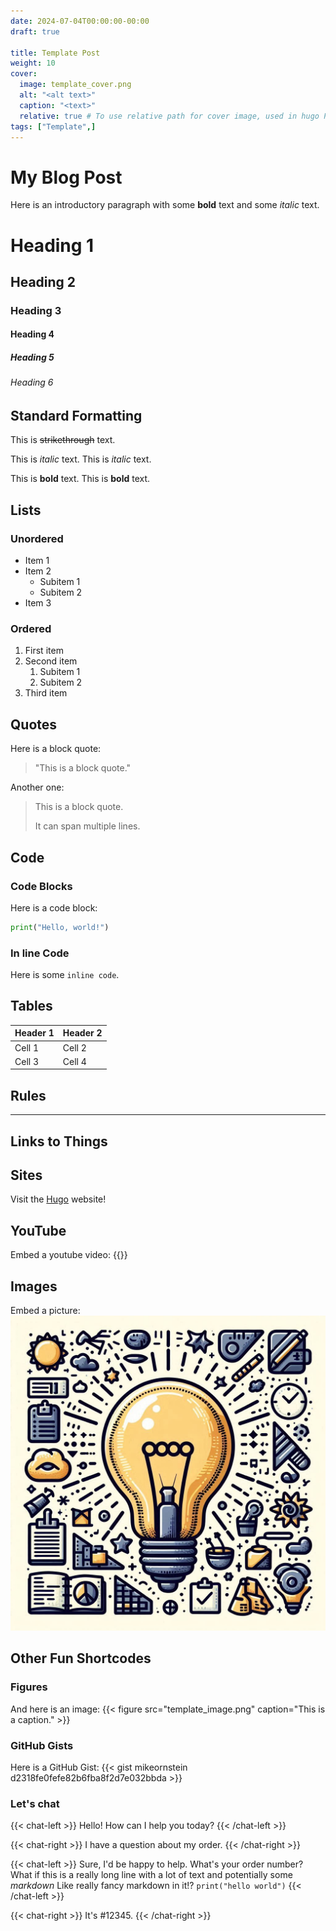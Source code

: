 ```yaml
---
date: 2024-07-04T00:00:00-00:00
draft: true

title: Template Post
weight: 10
cover:
  image: template_cover.png
  alt: "<alt text>"
  caption: "<text>"
  relative: true # To use relative path for cover image, used in hugo Page-bundles
tags: ["Template",]
---
```

# My Blog Post

Here is an introductory paragraph with some **bold** text and some *italic* text.

# Heading 1
## Heading 2
### Heading 3
#### Heading 4
##### Heading 5
###### Heading 6

## Standard Formatting
This is ~~strikethrough~~ text.

This is *italic* text.
This is _italic_ text.

This is **bold** text.
This is __bold__ text.

## Lists
### Unordered
- Item 1
- Item 2
  - Subitem 1
  - Subitem 2
- Item 3

### Ordered
1. First item
2. Second item
   1. Subitem 1
   2. Subitem 2
3. Third item

## Quotes

Here is a block quote:
> "This is a block quote."

Another one:
> This is a block quote.
> 
> It can span multiple lines.

## Code
### Code Blocks

Here is a code block:
```python
print("Hello, world!")
```

### In line Code
Here is some `inline code`.

## Tables

| Header 1 | Header 2 |
| -------- | -------- |
| Cell 1   | Cell 2   |
| Cell 3   | Cell 4   |

## Rules

---


## Links to Things

## Sites
Visit the [Hugo](https://gohugo.io) website!

## YouTube
Embed a youtube video:
{{<youtube c5VGu9iypuc>}}

## Images
Embed a picture:
![Description of the image](template_image.png)

## Other Fun Shortcodes
### Figures
And here is an image:
{{< figure src="template_image.png" caption="This is a caption." >}}

### GitHub Gists
Here is a GitHub Gist:
{{< gist mikeornstein d2318fe0fefe82b6fba8f2d7e032bbda >}}

### Let's chat
{{< chat-left >}}
Hello! How can I help you today?
{{< /chat-left >}}

{{< chat-right >}}
I have a question about my order.
{{< /chat-right >}}

{{< chat-left >}}
Sure, I'd be happy to help. What's your order number? What if this is a really long line with a lot of text and potentially some *markdown*
Like really fancy markdown in it!? `print("hello world")`
{{< /chat-left >}}

{{< chat-right >}}
It's #12345.
{{< /chat-right >}}